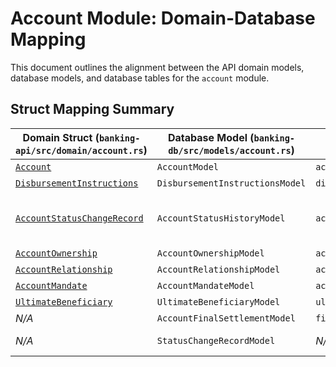 # Account Module: Domain-Database Mapping

This document outlines the alignment between the API domain models, database models, and database tables for the `account` module.

## Struct Mapping Summary

| Domain Struct (`banking-api/src/domain/account.rs`) | Database Model (`banking-db/src/models/account.rs`) | Database Table | Flattened / Details | Change to Perform |
|---|---|---|---|---|
| [`Account`](account/Account.md) | `AccountModel` | `accounts` | Direct mapping. | None |
| [`DisbursementInstructions`](account/DisbursementInstructions.md) | `DisbursementInstructionsModel` | `disbursement_instructions` | Direct mapping. | None |
| [`AccountStatusChangeRecord`](account/AccountStatusChangeRecord.md) | `AccountStatusHistoryModel` | `account_status_history` | Renamed model. | Align `AccountStatusHistoryModel` with `AccountStatusChangeRecord` and rename to `AccountStatusChangeRecordModel`. |
| [`AccountOwnership`](account/AccountOwnership.md) | `AccountOwnershipModel` | `account_ownership` | Direct mapping. | None |
| [`AccountRelationship`](account/AccountRelationship.md) | `AccountRelationshipModel` | `account_relationships` | Direct mapping. | None |
| [`AccountMandate`](account/AccountMandate.md) | `AccountMandateModel` | `account_mandates` | Direct mapping. | None |
| [`UltimateBeneficiary`](account/UltimateBeneficiary.md) | `UltimateBeneficiaryModel` | `ultimate_beneficial_owners` | Direct mapping. | None |
| *N/A* | `AccountFinalSettlementModel` | `final_settlements` | Exists only in DB layer. | Expose in the domain. |
| *N/A* | `StatusChangeRecordModel` | *N/A* | Duplicate of `AccountStatusHistoryModel`. | Remove `StatusChangeRecordModel`. |
